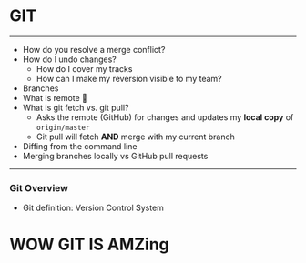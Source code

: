 # GIT

---

- How do you resolve a merge conflict?
- How do I undo changes?
  - How do I cover my tracks
  - How can I make my reversion visible to my team?
- Branches
- What is remote 🤔
- What is git fetch vs. git pull?
  - Asks the remote (GitHub) for changes and updates my **local copy** of `origin/master`
  - Git pull will fetch **AND** merge with my current branch
- Diffing from the command line
- Merging branches locally vs GitHub pull requests

---

### Git Overview

- Git definition: Version Control System

# WOW GIT IS AMZing
